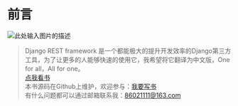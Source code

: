 # 前言 

![此处输入图片的描述][1]
  
> Django REST framework 是一个都能极大的提升开发效率的Django第三方工具，为了让更多的人能够快速的使用它，我希望将它翻译为中文版，One for all，All for one。  
[点我看书][2]  
本书源码在Github上维护，欢迎参与：[我要写书][3]  
有什么问题都可以通过邮箱联系我：86021111@163.com  


  [1]: http://www.tomchristie.com/rest-framework-2-docs/img/logo.png
  [2]: https://xym2010.gitbooks.io/django-rest-framework-doc/content/
  [3]: https://github.com/xym2010/Django-REST-framework-Doc
